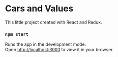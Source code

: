 # Cars and Values

This little project created with React and Redux.

### `npm start`

Runs the app in the development mode.\
Open [http://localhost:3000](http://localhost:3000) to view it in your browser.
